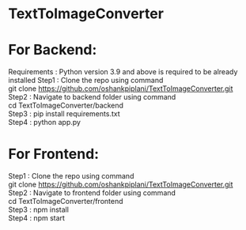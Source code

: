 # TextToImageConverter
# For Backend:
  Requirements :
  Python version 3.9 and above is required to be already installed
  Step1 : Clone the repo using command\
  git clone https://github.com/oshankpiplani/TextToImageConverter.git \
  Step2 : Navigate to backend folder using command\
  cd TextToImageConverter/backend\
  Step3 : pip install requirements.txt\
  Step4 : python app.py
# For Frontend:
  Step1 : Clone the repo using command\
  git clone https://github.com/oshankpiplani/TextToImageConverter.git \
  Step2 : Navigate to frontend folder using command\
  cd TextToImageConverter/frontend\
  Step3 : npm install\
  Step4 : npm start
